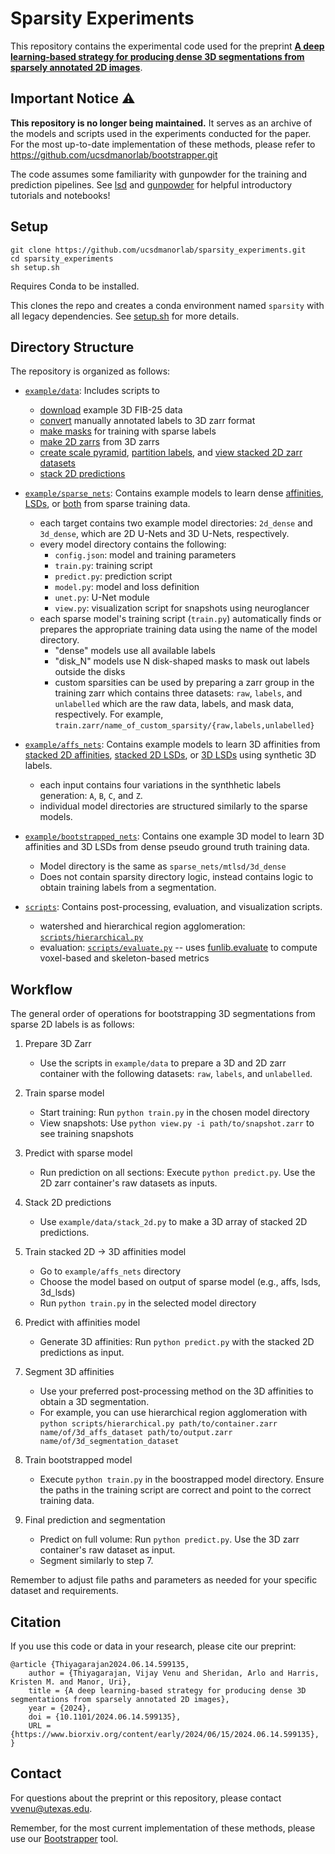 # Sparsity Experiments

This repository contains the experimental code used for the preprint **[A deep learning-based strategy for producing dense 3D segmentations from sparsely annotated 2D images](https://www.biorxiv.org/content/10.1101/2024.06.14.599135v1)**.

## Important Notice ⚠️

**This repository is no longer being maintained.** It serves as an archive of the models and scripts used in the experiments conducted for the paper. For the most up-to-date implementation of these methods, please refer to https://github.com/ucsdmanorlab/bootstrapper.git

The code assumes some familiarity with gunpowder for the training and prediction pipelines. See [lsd](https://github.com/funkelab/lsd) and [gunpowder](https://github.com/funkelab/gunpowder) for helpful introductory tutorials and notebooks!

## Setup
```
git clone https://github.com/ucsdmanorlab/sparsity_experiments.git
cd sparsity_experiments
sh setup.sh
```
Requires Conda to be installed. 

This clones the repo and creates a conda environment named `sparsity` with all legacy dependencies. See [setup.sh](setup.sh) for more details.

## Directory Structure

The repository is organized as follows:
- [`example/data`](example/data): Includes scripts to 
    * [download](example/data/download.py) example 3D FIB-25 data
    * [convert](example/data/tif_labels_to_zarr.py) manually annotated labels to 3D zarr format
    * [make masks](example/data/make_unlabelled_mask.py) for training with sparse labels
    * [make 2D zarrs](example/data/make_2d.py) from 3D zarrs
    * [create scale pyramid](example/data/scale_pyramid.py), [partition labels](example/data/partition_labels.py), and [view stacked 2D zarr datasets](example/data/view_stacked.py)
    * [stack 2D predictions](example/data/stack_2d.py)

- [`example/sparse_nets`](example/sparse_nets/): Contains example models to learn dense [affinities](`example/sparse_nets/affs`), [LSDs](`example/sparse_nets/lsd`), or [both](`example/sparse_nets/mtlsd`) from sparse training data.
    * each target contains two example model directories: `2d_dense` and `3d_dense`, which are 2D U-Nets and 3D U-Nets, respectively. 
    * every model directory contains the following: 
        * `config.json`: model and training parameters
        * `train.py`: training script
        * `predict.py`: prediction script
        * `model.py`: model and loss definition
        * `unet.py`: U-Net module
        * `view.py`: visualization script for snapshots using neuroglancer
    * each sparse model's training script (`train.py`) automatically finds or prepares the appropriate training data using the name of the model directory.
        - "dense" models use all available labels
        - "disk_N" models use N disk-shaped masks to mask out labels outside the disks
        - custom sparsities can be used by preparing a zarr group in the training zarr which contains three datasets: `raw`, `labels`, and `unlabelled` which are the raw data, labels, and mask data, respectively. For example, `train.zarr/name_of_custom_sparsity/{raw,labels,unlabelled}`
- [`example/affs_nets`](example/affs_nets): Contains example models to learn 3D affinities from [stacked 2D affinities](`example/affs_nets/affs`), [stacked 2D LSDs](`example/affs_nets/lsds`), or [3D LSDs](`example/affs_nets/3d_lsds`) using synthetic 3D labels.
    * each input contains four variations in the synthhetic labels generation: `A`, `B`, `C`, and `Z`. 
    * individual model directories are structured similarly to the sparse models.
- [`example/bootstrapped_nets`](example/bootstrapped_nets): Contains one example 3D model to learn 3D affinities and 3D LSDs from dense pseudo ground truth training data. 
    * Model directory is the same as `sparse_nets/mtlsd/3d_dense`
    * Does not contain sparsity directory logic, instead contains logic to obtain training labels from a segmentation. 
- [`scripts`](scripts): Contains post-processing, evaluation, and visualization scripts.
    * watershed and hierarchical region agglomeration: [`scripts/hierarchical.py`](scripts/hierarchical.py)
    * evaluation: [`scripts/evaluate.py`](scripts/evaluate.py) -- uses [funlib.evaluate](https://github.com/funkelab/funlib.evaluate) to compute voxel-based and skeleton-based metrics

## Workflow

The general order of operations for bootstrapping 3D segmentations from sparse 2D labels is as follows:
1. Prepare 3D Zarr
    - Use the scripts in  `example/data` to prepare a 3D and 2D zarr container with the following datasets: `raw`, `labels`, and `unlabelled`. 

2. Train sparse model
    - Start training: Run `python train.py` in the chosen model directory
    - View snapshots: Use `python view.py -i path/to/snapshot.zarr` to see training snapshots

3. Predict with sparse model
    - Run prediction on all sections: Execute `python predict.py`. Use the 2D zarr container's raw datasets as inputs.

4. Stack 2D predictions
    - Use `example/data/stack_2d.py` to make a 3D array of stacked 2D predictions.

5. Train stacked 2D -> 3D affinities model
    - Go to `example/affs_nets` directory
    - Choose the model based on output of sparse model (e.g., affs, lsds, 3d_lsds)
    - Run `python train.py` in the selected model directory

6. Predict with affinities model
    - Generate 3D affinities: Run `python predict.py` with the stacked 2D predictions as input.

7. Segment 3D affinities
    - Use your preferred post-processing method on the 3D affinities to obtain a 3D segmentation.
    - For example, you can use hierarchical region agglomeration with `python scripts/hierarchical.py path/to/container.zarr name/of/3d_affs_dataset path/to/output.zarr name/of/3d_segmentation_dataset`

8. Train bootstrapped model
    - Execute `python train.py` in the boostrapped model directory. Ensure the paths in the training script are correct and point to the correct training data.

9. Final prediction and segmentation
    - Predict on full volume: Run `python predict.py`. Use the 3D zarr container's raw dataset as input.
    - Segment similarly to step 7.

Remember to adjust file paths and parameters as needed for your specific dataset and requirements.

## Citation

If you use this code or data in your research, please cite our preprint:
```
@article {Thiyagarajan2024.06.14.599135,
	author = {Thiyagarajan, Vijay Venu and Sheridan, Arlo and Harris, Kristen M. and Manor, Uri},
	title = {A deep learning-based strategy for producing dense 3D segmentations from sparsely annotated 2D images},
	year = {2024},
	doi = {10.1101/2024.06.14.599135},
	URL = {https://www.biorxiv.org/content/early/2024/06/15/2024.06.14.599135},
}
```

## Contact

For questions about the preprint or this repository, please contact vvenu@utexas.edu.

Remember, for the most current implementation of these methods, please use our [Bootstrapper](https://github.com/ucsdmanorlab/bootstrapper.git) tool.

